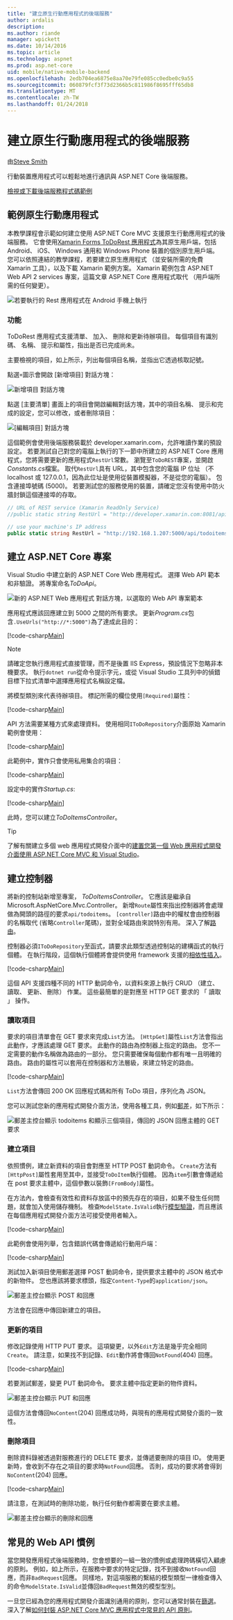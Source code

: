 ```yaml
---
title: "建立原生行動應用程式的後端服務"
author: ardalis
description: 
ms.author: riande
manager: wpickett
ms.date: 10/14/2016
ms.topic: article
ms.technology: aspnet
ms.prod: asp.net-core
uid: mobile/native-mobile-backend
ms.openlocfilehash: 2edb704ea6875e8aa70e79fe085cc0edbe0c9a55
ms.sourcegitcommit: 060879fcf3f73d2366b5c811986f8695fff65db8
ms.translationtype: MT
ms.contentlocale: zh-TW
ms.lasthandoff: 01/24/2018
---
```

# <a name="creating-backend-services-for-native-mobile-applications"></a>建立原生行動應用程式的後端服務

由[Steve Smith](https://ardalis.com/)

行動裝置應用程式可以輕鬆地進行通訊與 ASP.NET Core 後端服務。

[檢視或下載後端服務程式碼範例](https://github.com/aspnet/Docs/tree/master/aspnetcore/mobile/native-mobile-backend/sample)

## <a name="the-sample-native-mobile-app"></a>範例原生行動應用程式

本教學課程會示範如何建立使用 ASP.NET Core MVC 支援原生行動應用程式的後端服務。 它會使用[Xamarin Forms ToDoRest 應用程式](https://developer.xamarin.com/guides/xamarin-forms/web-services/consuming/rest/)為其原生用戶端，包括 Android、 iOS、 Windows 通用和 Windows Phone 裝置的個別原生用戶端。 您可以依照連結的教學課程，若要建立原生應用程式 （並安裝所需的免費 Xamarin 工具），以及下載 Xamarin 範例方案。 Xamarin 範例包含 ASP.NET Web API 2 services 專案，這篇文章 ASP.NET Core 應用程式取代 （用戶端所需的任何變更）。

![若要執行的 Rest 應用程式在 Android 手機上執行](native-mobile-backend/_static/todo-android.png)

### <a name="features"></a>功能

ToDoRest 應用程式支援清單、 加入、 刪除和更新待辦項目。 每個項目有識別碼、 名稱、 提示和屬性，指出是否已完成尚未。

主要檢視的項目，如上所示，列出每個項目名稱，並指出它透過核取記號。

點選`+`圖示會開啟 [新增項目] 對話方塊：

![新增項目 對話方塊](native-mobile-backend/_static/todo-android-new-item.png)

點選 [主要清單] 畫面上的項目會開啟編輯對話方塊，其中的項目名稱、 提示和完成的設定，您可以修改，或者刪除項目：

![[編輯項目] 對話方塊](native-mobile-backend/_static/todo-android-edit-item.png)

這個範例會使用後端服務裝載於 developer.xamarin.com，允許唯讀作業的預設設定。 若要測試自己對您的電腦上執行的下一節中所建立的 ASP.NET Core 應用程式，您將需要更新的應用程式`RestUrl`常數。 瀏覽至`ToDoREST`專案，並開啟*Constants.cs*檔案。 取代`RestUrl`具有 URL，其中包含您的電腦 IP 位址 （不 localhost 或 127.0.0.1，因為此位址是使用從裝置模擬器，不是從您的電腦）。 包含連接埠號碼 (5000)。 若要測試您的服務使用的裝置，請確定您沒有使用中防火牆封鎖這個連接埠的存取。

```csharp
// URL of REST service (Xamarin ReadOnly Service)
//public static string RestUrl = "http://developer.xamarin.com:8081/api/todoitems{0}";

// use your machine's IP address
public static string RestUrl = "http://192.168.1.207:5000/api/todoitems/{0}";
```

## <a name="creating-the-aspnet-core-project"></a>建立 ASP.NET Core 專案

Visual Studio 中建立新的 ASP.NET Core Web 應用程式。 選擇 Web API 範本和非驗證。 將專案命名*ToDoApi*。

![新的 ASP.NET Web 應用程式 對話方塊，以選取的 Web API 專案範本](native-mobile-backend/_static/web-api-template.png)

應用程式應該回應建立到 5000 之間的所有要求。 更新*Program.cs*包含`.UseUrls("http://*:5000")`為了達成此目的：

[!code-csharp[Main](native-mobile-backend/sample/ToDoApi/src/ToDoApi/Program.cs?range=10-16&highlight=3)]

> [!NOTE]
> 請確定您執行應用程式直接管理，而不是後置 IIS Express，預設情況下忽略非本機要求。 執行`dotnet run`從命令提示字元，或從 Visual Studio 工具列中的偵錯目標下拉式清單中選擇應用程式名稱設定檔。

將模型類別來代表待辦項目。 標記所需的欄位使用`[Required]`屬性：

[!code-csharp[Main](native-mobile-backend/sample/ToDoApi/src/ToDoApi/Models/ToDoItem.cs)]

API 方法需要某種方式來處理資料。 使用相同`IToDoRepository`介面原始 Xamarin 範例會使用：

[!code-csharp[Main](native-mobile-backend/sample/ToDoApi/src/ToDoApi/Interfaces/IToDoRepository.cs)]

此範例中，實作只會使用私用集合的項目：

[!code-csharp[Main](native-mobile-backend/sample/ToDoApi/src/ToDoApi/Services/ToDoRepository.cs)]

設定中的實作*Startup.cs*:

[!code-csharp[Main](native-mobile-backend/sample/ToDoApi/src/ToDoApi/Startup.cs?highlight=6&range=29-35)]

此時，您可以建立*ToDoItemsController*。

> [!TIP]
> 了解有關建立多個 web 應用程式開發介面中的[建置您第一個 Web 應用程式開發介面使用 ASP.NET Core MVC 和 Visual Studio](../tutorials/first-web-api.md)。

## <a name="creating-the-controller"></a>建立控制器

將新的控制站新增至專案， *ToDoItemsController*。 它應該是繼承自 Microsoft.AspNetCore.Mvc.Controller。 新增`Route`屬性來指出控制器將會處理做為開頭的路徑的要求`api/todoitems`。 `[controller]`路由中的權杖會由控制器的名稱取代 (省略`Controller`尾碼)，並對全域路由來說特別有用。 深入了解[路由](../fundamentals/routing.md)。

控制器必須`IToDoRepository`至函式，請要求此類型透過控制站的建構函式的執行個體。 在執行階段，這個執行個體將會提供使用 framework 支援的[相依性插入](../fundamentals/dependency-injection.md)。

[!code-csharp[Main](native-mobile-backend/sample/ToDoApi/src/ToDoApi/Controllers/ToDoItemsController.cs?range=1-17&highlight=9,14)]

這個 API 支援四種不同的 HTTP 動詞命令，以資料來源上執行 CRUD （建立、 讀取、 更新、 刪除） 作業。 這些最簡單的是對應至 HTTP GET 要求的 「 讀取 」 操作。

### <a name="reading-items"></a>讀取項目

要求的項目清單會在 GET 要求來完成`List`方法。 `[HttpGet]`屬性`List`方法會指出此動作，才應該處理 GET 要求。 此動作的路由為控制器上指定的路由。 您不一定需要的動作名稱做為路由的一部分。 您只需要確保每個動作都有唯一且明確的路由。 路由的屬性可以套用在控制器和方法層級，來建立特定的路由。

[!code-csharp[Main](native-mobile-backend/sample/ToDoApi/src/ToDoApi/Controllers/ToDoItemsController.cs?range=19-23)]

`List`方法會傳回 200 OK 回應程式碼和所有 ToDo 項目，序列化為 JSON。

您可以測試您新的應用程式開發介面方法，使用各種工具，例如[郵差](https://www.getpostman.com/docs/)，如下所示：

![郵差主控台顯示 todoitems 和顯示三個項目，傳回的 JSON 回應主體的 GET 要求](native-mobile-backend/_static/postman-get.png)

### <a name="creating-items"></a>建立項目

依照慣例，建立新資料的項目會對應至 HTTP POST 動詞命令。 `Create`方法有`[HttpPost]`屬性套用至其中，並接受`ToDoItem`執行個體。 因為`item`引數會傳遞給在 post 要求主體中，這個參數以裝飾`[FromBody]`屬性。

在方法內，會檢查有效性和資料存放區中的預先存在的項目，如果不發生任何問題，就會加入使用儲存機制。 檢查`ModelState.IsValid`執行[模型驗證](../mvc/models/validation.md)，而且應該在每個應用程式開發介面方法可接受使用者輸入。

[!code-csharp[Main](native-mobile-backend/sample/ToDoApi/src/ToDoApi/Controllers/ToDoItemsController.cs?range=25-46)]

此範例會使用列舉，包含錯誤代碼會傳遞給行動用戶端：

[!code-csharp[Main](native-mobile-backend/sample/ToDoApi/src/ToDoApi/Controllers/ToDoItemsController.cs?range=91-99)]

測試加入新項目使用郵差選擇 POST 動詞命令，提供要求主體中的 JSON 格式中的新物件。 您也應該將要求標頭，指定`Content-Type`的`application/json`。

![郵差主控台顯示 POST 和回應](native-mobile-backend/_static/postman-post.png)

方法會在回應中傳回新建立的項目。

### <a name="updating-items"></a>更新的項目

修改記錄使用 HTTP PUT 要求。 這項變更，以外`Edit`方法是幾乎完全相同`Create`。 請注意，如果找不到記錄、`Edit`動作將會傳回`NotFound`(404) 回應。

[!code-csharp[Main](native-mobile-backend/sample/ToDoApi/src/ToDoApi/Controllers/ToDoItemsController.cs?range=48-69)]

若要測試郵差，變更 PUT 動詞命令。 要求主體中指定更新的物件資料。

![郵差主控台顯示 PUT 和回應](native-mobile-backend/_static/postman-put.png)

這個方法會傳回`NoContent`(204) 回應成功時，與現有的應用程式開發介面的一致性。

### <a name="deleting-items"></a>刪除項目

刪除資料錄被透過對服務進行的 DELETE 要求，並傳遞要刪除的項目 ID。 使用更新時，會收到不存在之項目的要求時`NotFound`回應。 否則，成功的要求將會得到`NoContent`(204) 回應。

[!code-csharp[Main](native-mobile-backend/sample/ToDoApi/src/ToDoApi/Controllers/ToDoItemsController.cs?range=71-88)]

請注意，在測試時的刪除功能，執行任何動作都需要在要求主體。

![郵差主控台顯示的刪除和回應](native-mobile-backend/_static/postman-delete.png)

## <a name="common-web-api-conventions"></a>常見的 Web API 慣例

當您開發應用程式後端服務時，您會想要的一組一致的慣例或處理跨碼橫切入顧慮的原則。 例如，如上所示，在服務中要求的特定記錄，找不到接收`NotFound`回應，而非`BadRequest`回應。 同樣地，對這項服務的繫結的模型類型一律檢查傳入的命令`ModelState.IsValid`並傳回`BadRequest`無效的模型型別。

一旦您已經為您的應用程式開發介面識別通用的原則，您可以通常封裝在[篩選](../mvc/controllers/filters.md)。 深入了解[如何封裝 ASP.NET Core MVC 應用程式中常見的 API 原則](https://msdn.microsoft.com/magazine/mt767699.aspx)。
